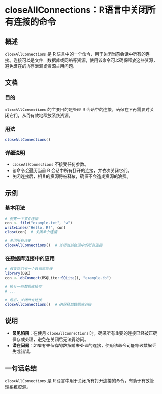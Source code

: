 <!--
Meta Description: # closeAllConnections：R语言中关闭所有连接的命令 ## 概述 `closeAllConnections` 是 R 语言中的一个命令，用于关闭当前会话中所有的连接。连接可以是文件、数据库或网络等资源，使用该命令可以确保释放这些资源，避免潜在的内存泄漏或资源占用问题。 ## 文档 ...
Meta Keywords: closeallconnections, con, example, 关闭所有连接, r语言中关闭所有连接的命令
-->

# closeAllConnections：R语言中关闭所有连接的命令

## 概述
`closeAllConnections` 是 R 语言中的一个命令，用于关闭当前会话中所有的连接。连接可以是文件、数据库或网络等资源，使用该命令可以确保释放这些资源，避免潜在的内存泄漏或资源占用问题。

## 文档
### 目的
`closeAllConnections` 的主要目的是管理 R 会话中的连接，确保在不再需要时关闭它们，从而有效地释放系统资源。

### 用法
```R
closeAllConnections()
```

### 详细说明
- `closeAllConnections` 不接受任何参数。
- 该命令会遍历当前 R 会话中所有打开的连接，并依次关闭它们。
- 关闭连接后，相关的资源将被释放，确保不会造成资源的浪费。

## 示例
### 基本用法
```R
# 创建一个文件连接
con <- file("example.txt", "w")
writeLines("Hello, R!", con)
close(con)  # 关闭单个连接

# 关闭所有连接
closeAllConnections()  # 关闭当前会话中的所有连接
```

### 在数据库连接中的应用
```R
# 假设我们有一个数据库连接
library(DBI)
con <- dbConnect(RSQLite::SQLite(), "example.db")

# 执行一些数据库操作
# ...

# 最后，关闭所有连接
closeAllConnections()  # 确保释放数据库连接
```

## 说明
- **常见陷阱**：在使用 `closeAllConnections` 时，确保所有重要的连接已经被正确保存或处理，避免在关闭后无法再访问。
- **潜在问题**：如果有未保存的数据或未处理的连接，使用该命令可能导致数据丢失或错误。

## 一句话总结
`closeAllConnections` 是 R 语言中用于关闭所有打开连接的命令，有助于有效管理系统资源。
